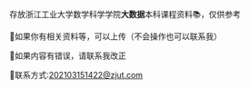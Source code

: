 存放浙江工业大学数学科学学院**大数据**本科课程资料📚，仅供参考

📢如果你有相关资料等，可以上传（不会操作也可以联系我）

📢如果内容有错误，请联系我改正

📮联系方式:202103151422@zjut.com

